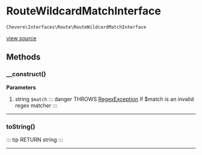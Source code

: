 # RouteWildcardMatchInterface

`Chevere\Interfaces\Route\RouteWildcardMatchInterface`

[view source](https://github.com/chevere/chevere/blob/master/interfaces/Route/RouteWildcardMatchInterface.php)

## Methods

### __construct()

**Parameters**

1. string `$match`
::: danger THROWS
[RegexException](./RegexException.md)
 If $match is an invalid regex matcher
:::


---

### toString()

::: tip RETURN
string
:::


---

